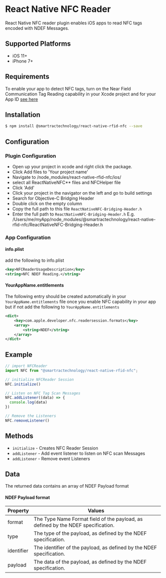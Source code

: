 # React Native NFC Reader
React Native NFC reader plugin enables iOS apps to read NFC tags encoded with NDEF Messages.

## Supported Platforms
+ iOS 11+
+ iPhone 7+

## Requirements
To enable your app to detect NFC tags, turn on the Near Field Communication Tag Reading capability in your Xcode project
and for your App ID [see here](http://help.apple.com/xcode/mac/current/#/dev88ff319e7)

## Installation
```bash
$ npm install @smartractechnology/react-native-rfid-nfc --save
```

## Configuration
### Plugin Configuration
+ Open up your project in xcode and right click the package.
+ Click Add files to 'Your project name'
+ Navigate to /node_modules/react-native-rfid-nfc/ios/
+ select all ReactNativeNFC** files and NFCHelper file
+ Click 'Add'
+ Click your project in the navigator on the left and go to build settings
+ Search for Objective-C Bridging Header
+ Double click on the empty column
+ Copy the full path to this file `ReactNativeNFC-Bridging-Header.h`
+ Enter the full path to `ReactNativeNFC-Bridging-Header.h` E.g. /Users/me/myApp/node_modules/@smartractechnology/react-native-rfid-nfc/ReactNativeNFC-Bridging-Header.h

### App Configuration
#### info.plist
add the following to info.plist
```xml
<key>NFCReaderUsageDescription</key>
<string>NFC NDEF Reading.</string>
```

#### YourAppName.entitlements
The following entry should be created automatically in your `YourAppName.entitlements` file once you enable NFC capability
in your app but if not add the following to `YourAppName.entitlements`
```xml
<dict>
	<key>com.apple.developer.nfc.readersession.formats</key>
	<array>
		<string>NDEF</string>
	</array>
</dict>
```

## Example
```js
// import NFCReader
import NFC from "@smartractechnology/react-native-rfid-nfc";

// initialize NFCReader Session
NFC.initialize()

// Listen on NFC Tag Scan Messages
NFC.addListener((data) => {
  console.log(data)
})

// Remove the Listeners
NFC.removeListener()
```

## Methods
+ `initialize` - Creates NFC Reader Session
+ `addListener` - Add event listener to listen on NFC scan Messages
+ `addListener` - Remove event Listeners

## Data
The returned data contains an array of NDEF Payload format

#### NDEF Payload format
Property | Values
--- | ---
format | The Type Name Format field of the payload, as defined by the NDEF specification.
type | The type of the payload, as defined by the NDEF specification.
identifier | The identifier of the payload, as defined by the NDEF specification.
payload | The data of the payload, as defined by the NDEF specification.